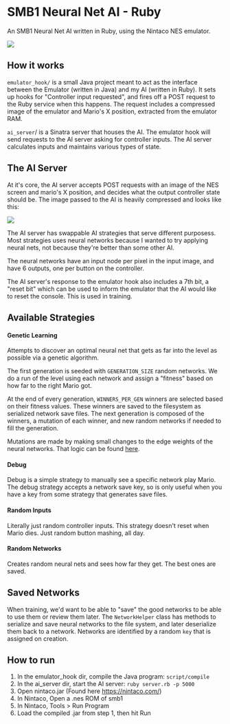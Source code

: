 # SMB1 Neural Net AI - Ruby

An SMB1 Neural Net AI written in Ruby, using the Nintaco NES emulator.

![](https://user-images.githubusercontent.com/30920216/78512703-9b155680-7774-11ea-80c6-ddebb6c2a019.gif)

## How it works

`emulator_hook/` is a small Java project meant to act as the interface between the Emulator (written in Java) and my AI (written in Ruby). It sets up hooks for "Controller input requested", and fires off a POST request to the Ruby service when this happens. The request includes a compressed image of the emulator and Mario's X position, extracted from the emulator RAM.

`ai_server`/ is a Sinatra server that houses the AI. The emulator hook will send requests to the AI server asking for controller inputs. The AI server calculates inputs and maintains various types of state.

## The AI Server

At it's core, the AI server accepts POST requests with an image of the NES screen and mario's X position, and decides what the output controller state should be. The image passed to the AI is heavily compressed and looks like this:

![](https://i.imgur.com/EwA6ijI.png)

The AI server has swappable AI strategies that serve different purposess. Most strategies uses neural networks because I wanted to try applying neural nets, not because they're better than some other AI.

The neural networks have an input node per pixel in the input image, and have 6 outputs, one per button on the controller.

The AI server's response to the emulator hook also includes a 7th bit, a "reset bit" which can be used to inform the emulator that the AI would like to reset the console. This is used in training.

## Available Strategies

#### Genetic Learning

Attempts to discover an optimal neural net that gets as far into the level as possible via a genetic algorithm.

The first generation is seeded with `GENERATION_SIZE` random networks. We do a run of the level using each network and assign a "fitness" based on how far to the right Mario got.

At the end of every generation, `WINNERS_PER_GEN` winners are selected based on their fitness values. These winners are saved to the filesystem as serialized network save files. The next generation is composed of the winners, a mutation of each winner, and new random networks if needed to fill the generation.

Mutations are made by making small changes to the edge weights of the neural networks. That logic can be found [here](https://github.com/d12/Super-Mario-Neural-Net-AI/blob/01b5d91cc2af79cd0a9b4e83853f88298e7240a9/ai_server/ai/network_helper.rb#L18).

#### Debug

Debug is a simple strategy to manually see a specific network play Mario. The debug strategy accepts a network save key, so is only useful when you have a key from some strategy that generates save files.

#### Random Inputs

Literally just random controller inputs. This strategy doesn't reset when Mario dies. Just random button mashing, all day.

#### Random Networks

Creates random neural nets and sees how far they get. The best ones are saved.

## Saved Networks

When training, we'd want to be able to "save" the good networks to be able to use them or review them later. The `NetworkHelper` class has methods to serialize and save neural networks to the file system, and later deserialize them back to a network. Networks are identified by a random `key` that is assigned on creation.

## How to run

1. In the emulator_hook dir, compile the Java program: `script/compile `
2. In the ai_server dir, start the AI server: `ruby server.rb -p 5000`
3. Open nintaco.jar (Found here https://nintaco.com/)
4. In Nintaco, Open a .nes ROM of smb1
5. In Nintaco, Tools > Run Program
6. Load the compiled .jar from step 1, then hit Run
